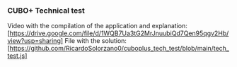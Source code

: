 ### CUBO+ Technical test

Video with the compilation of the application and explanation: [https://drive.google.com/file/d/1WQB7Ua3tG2MrJnuubiQd7Qen95qgv2Hb/view?usp=sharing]
File with the solution: [https://github.com/RicardoSolorzano0/cuboplus_tech_test/blob/main/tech_test.js]
